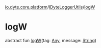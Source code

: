 [io.dyte.core.platform](../index.md)/[IDyteLoggerUtils](index.md)/[logW](log-w.md)

# logW


abstract fun [logW](log-w.md)(tag: [Any](https://kotlinlang.org/api/latest/jvm/stdlib/kotlin/-any/index.html), message: [String](https://kotlinlang.org/api/latest/jvm/stdlib/kotlin/-string/index.html))
